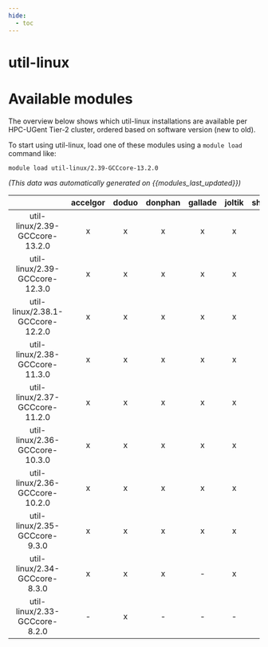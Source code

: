 ```yaml
---
hide:
  - toc
---
```


util-linux
==========

# Available modules


The overview below shows which util-linux installations are available per HPC-UGent Tier-2 cluster, ordered based on software version (new to old).

To start using util-linux, load one of these modules using a `module load` command like:

```shell
module load util-linux/2.39-GCCcore-13.2.0
```

*(This data was automatically generated on {{modules_last_updated}})*  

| |accelgor|doduo|donphan|gallade|joltik|shinx|skitty|
| :---: | :---: | :---: | :---: | :---: | :---: | :---: | :---: |
|util-linux/2.39-GCCcore-13.2.0|x|x|x|x|x|x|x|
|util-linux/2.39-GCCcore-12.3.0|x|x|x|x|x|x|x|
|util-linux/2.38.1-GCCcore-12.2.0|x|x|x|x|x|x|-|
|util-linux/2.38-GCCcore-11.3.0|x|x|x|x|x|x|-|
|util-linux/2.37-GCCcore-11.2.0|x|x|x|x|x|-|-|
|util-linux/2.36-GCCcore-10.3.0|x|x|x|x|x|-|-|
|util-linux/2.36-GCCcore-10.2.0|x|x|x|x|x|-|-|
|util-linux/2.35-GCCcore-9.3.0|x|x|x|x|x|-|-|
|util-linux/2.34-GCCcore-8.3.0|x|x|x|-|x|-|-|
|util-linux/2.33-GCCcore-8.2.0|-|x|-|-|-|-|-|
